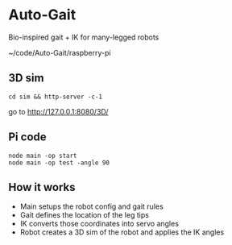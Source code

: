 # Auto-Gait
 Bio-inspired gait + IK for many-legged robots

~/code/Auto-Gait/raspberry-pi


## 3D sim

    cd sim && http-server -c-1

go to http://127.0.0.1:8080/3D/

## Pi code

    node main -op start
    node main -op test -angle 90


## How it works

- Main setups the robot config and gait rules
- Gait defines the location of the leg tips
- IK converts those coordinates into servo angles
- Robot creates a 3D sim of the robot and applies the IK angles